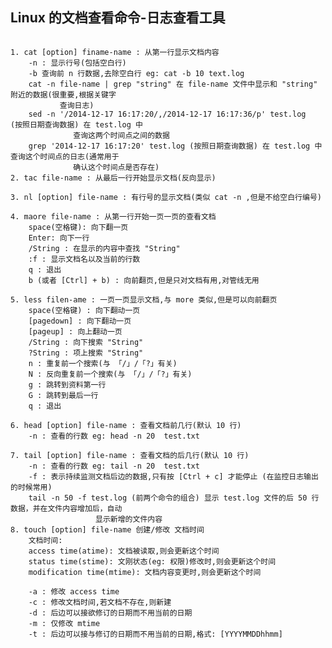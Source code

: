 ## Linux 的文档查看命令-日志查看工具

<pre><code>
1. cat [option] finame-name : 从第一行显示文档内容
    -n : 显示行号(包括空白行)
    -b 查询前 n 行数据,去除空白行 eg: cat -b 10 text.log 
    cat -n file-name | grep "string" 在 file-name 文件中显示和 "string" 附近的数据(很重要,根据关键字
           查询日志)
    sed -n '/2014-12-17 16:17:20/,/2014-12-17 16:17:36/p' test.log  (按照日期查询数据) 在 test.log 中
              查询这两个时间点之间的数据
    grep '2014-12-17 16:17:20' test.log (按照日期查询数据) 在 test.log 中查询这个时间点的日志(通常用于
              确认这个时间点是否存在)
2. tac file-name : 从最后一行开始显示文档(反向显示)

3. nl [option] file-name : 有行号的显示文档(类似 cat -n ,但是不给空白行编号)  

4. maore file-name : 从第一行开始一页一页的查看文档
    space(空格键): 向下翻一页
    Enter: 向下一行
    /String : 在显示的内容中查找 "String"
    :f : 显示文档名以及当前的行数
    q : 退出
    b (或者 [Ctrl] + b) : 向前翻页,但是只对文档有用,对管线无用

5. less filen-ame : 一页一页显示文档,与 more 类似,但是可以向前翻页
    space(空格键) : 向下翻动一页
    [pagedown] : 向下翻动一页
    [pageup] : 向上翻动一页
    /String : 向下搜索 "String"
    ?String : 项上搜索 "String"
    n : 重复前一个搜索(与 「/」/「?」有关)
    N : 反向重复前一个搜索(与 「/」/「?」有关)
    g : 跳转到资料第一行
    G : 跳转到最后一行
    q : 退出  

6. head [option] file-name : 查看文档前几行(默认 10 行)
    -n : 查看的行数 eg: head -n 20  test.txt   

7. tail [option] file-name : 查看文档的后几行(默认 10 行)
    -n : 查看的行数 eg: tail -n 20  test.txt
    -f : 表示持续监测文档后边的数据,只有按 [Ctrl + c] 才能停止 (在监控日志输出的时候常用)
    tail -n 50 -f test.log (前两个命令的组合) 显示 test.log 文件的后 50 行数据，并在文件内容增加后，自动
                   显示新增的文件内容
8. touch [option] file-name 创建/修改 文档时间
    文档时间: 
    access time(atime): 文档被读取,则会更新这个时间
    status time(stime): 文刚状态(eg: 权限)修改时,则会更新这个时间
    modification time(mtime): 文档内容变更时,则会更新这个时间 
    
    -a : 修改 access time 
    -c : 修改文档时间,若文档不存在,则新建
    -d : 后边可以接欲修订的日期而不用当前的日期
    -m : 仅修改 mtime
    -t : 后边可以接与修订的日期而不用当前的日期,格式: [YYYYMMDDhhmm]  


     
</ode></pre>

